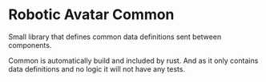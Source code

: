 # Robotic Avatar Common

Small library that defines common data definitions sent between components.

Common is automatically build and included by rust. And as it only contains data definitions and no logic it will not have any tests.